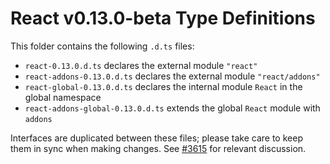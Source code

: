 # React v0.13.0-beta Type Definitions

This folder contains the following `.d.ts` files:
* `react-0.13.0.d.ts` declares the external module `"react"`
* `react-addons-0.13.0.d.ts` declares the external module `"react/addons"`
* `react-global-0.13.0.d.ts` declares the internal module `React` in the global namespace
* `react-addons-global-0.13.0.d.ts` extends the global `React` module with `addons`

Interfaces are duplicated between these files; please take care to keep them in sync when making changes. See [#3615](https://github.com/borisyankov/DefinitelyTyped/pull/3615) for relevant discussion.

